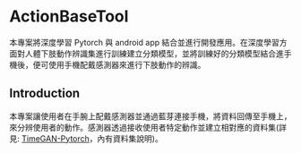 # ActionBaseTool

本專案將深度學習 Pytorch 與 android app 結合並進行開發應用。在深度學習方面對人體下肢動作辨識集進行訓練建立分類模型，並將訓練好的分類模型結合進手機後，便可使用手機配戴感測器來進行下肢動作的辨識。

## Introduction

本專案讓使用者在手腕上配戴感測器並通過藍芽連接手機，將資料回傳至手機上，來分辨使用者的動作。感測器透過接收使用者特定動作並建立相對應的資料集(詳見: [TimeGAN-Pytorch](https://github.com/kent1201/TimeGAN-Pytorch)，內有資料集說明)。
